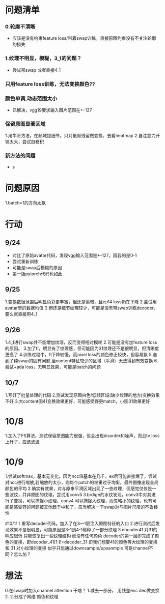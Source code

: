 # 问题清单
### 0.轮廓不清晰
* 应该是没有约束feature loss/带着swap训练，直接原图约束没有不关注轮廓的损失


### 1.纹理不明显，模糊，3_1的问题？
* 尝试带swap 或者直接4_1
### 只用feature loss训练，无法变换颜色??
### 颜色单调,动态范围太小
* 已解决，vgg19要求输入图片范围在+-127

### 保留原图显著区域
1.用牛哥方法，在频域提细节，只对低频残留做变换，去看heatmap
2.自注意力开销太大，尝试自卷积

### 新方法的问题
* s

# 问题原因
1.batch=1的方向太飘

# 行动
## 9/24 
* 对比了原始avatar代码，发现vgg输入范围是+-127，而我的是0-1
* 尝试重新训练
* 可能是swap后模糊的原因
* 第一版pytorch代码也如此      
## 9/25
1.变换数据范围后明显色彩更丰富，但还是偏暗，且ep14 loss仍在下降
2.尝试用avatar里的数据均值
3.但还是细节纹理较少，可能是没有带swap训练decoder，要么就直接用4_1
## 9/26
1.4_1进行swap并不能增加纹理，反而变得相对模糊
2.可能是没有加feature loss的原因。
3.加了fl，明显有了纹理感，但可能因为31纹理还不是很明显，但清晰度更高了
4.训练过程中，fl下降较慢，而pixel loss的颜色修正较快，但容易飘
5.遇到了纯swap的固有问题,当content特征较少的区域（平滑）无法得到有效变换
6.尝试+ada loss，无明显效果，可能是batch的问题

## 10/7
1.写好了批量处理的代码
2.测试发现原图白色/低频区域(缺少纹理的地方)变换效果不好
3.大content图41变换效果更好，可能感受野更match，小图31效果更好
# 10/8
1.加入了FS算法，测试保留原图能力很强，但会出现disorder和噪声，而且tv loss 上升了，应该滤波

# 10/9
1.尝试softmax，基本无变化，因为ncc值基本在几千，ex后可能直接爆了，尝试对ncc进行缩放,若缩放的太小，则每个patch的权重过于均衡，最终图像出现全局颜色的平均
2.确实有效果，对与原来平滑区域出现了一些纹理，但感觉仅仅是一些波纹，并非原图的纹理，尝试用conv5
3.brdige的水纹发现，conv3中对其进行了变换，可以捕捉小纹理，conv4 可以捕捉大纹理，而忽略小的纹理，也有可能是感受野的问题被其他趋于中和了，应当解决一下swap对与图片尺度的不鲁棒性

#10/11
1.重写decoder代码，加入了在3—1层注入原图特征的入口
2.进行测试后发现效果不是很明显，可能原因是3-1到4-1稀释了一部分纹理
3.encoder41 对31的响应很低 只能恢复出一些纹理结构 而没有任何颜色
decoder的第一层即完成了颜色的变换，即decoder_41[1:]!=decoder_31
即我们想要41的颜色等大纹理的变换 和 31 对小纹理的变换
似乎只能通过downsample/upsanmple 可是channel不同？怎么加？



# 想法
0.在swap时加入channel  attention 干啥？
1.减去一部分，  用残差enc dec做变换
2.
2.分成子网络 颜色和纹理

